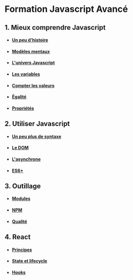 # Formation Javascript Avancé

## 1. Mieux comprendre Javascript

- #### [Un peu d'histoire](./chapters/1_mental_models/1-0_history.md)
- #### [Modèles mentaux](./chapters/1_mental_models/1-1_mental_models.md)
- #### [L'univers Javascript](./chapters/1_mental_models/1-2_universe.md)
- #### [Les variables](./chapters/1_mental_models/1-3_variables.md)
- #### [Compter les valeurs](./chapters/1_mental_models/1-4_count.md)
- #### [Égalité](./chapters/1_mental_models/1-5_equality.md)
- #### [Propriétés](./chapters/1_mental_models/1-6_properties.md)

## 2. Utiliser Javascript

- #### [Un peu plus de syntaxe](./chapters/2_js_advanced/2-1_syntax_advanced.md)
- #### [Le DOM](./chapters/2_js_advanced/2-2_dom_advanced.md)
- #### [L'asynchrone](./chapters/2_js_advanced/2-3_xxx_async.md)
- #### [ES6+](./old/es6+.md)

## 3. Outillage

- #### [Modules](./old/modules.md)
- #### [NPM](./old/npm.md)
- #### [Qualité](./old/qualite.md)

## 4. React

- #### [Principes](./old/react.md)
- #### [State et lifecycle]()
- #### [Hooks]()
